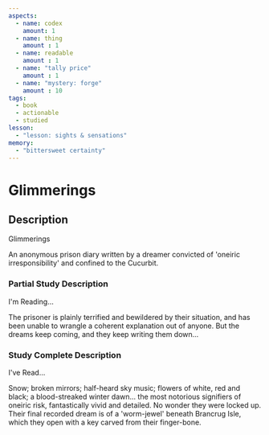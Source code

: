 ```yaml
---
aspects: 
  - name: codex
    amount: 1
  - name: thing
    amount : 1
  - name: readable
    amount : 1
  - name: "tally price"
    amount : 1
  - name: "mystery: forge"
    amount : 10
tags:
  - book
  - actionable
  - studied
lesson:
  - "lesson: sights & sensations"
memory:
  - "bittersweet certainty"
---
```


# Glimmerings

## Description
Glimmerings

An anonymous prison diary written by a dreamer convicted of 'oneiric irresponsibility' and confined to the Cucurbit.
### Partial Study Description
I'm Reading...

The prisoner is plainly terrified and bewildered by their situation, and has been unable to wrangle a coherent explanation out of anyone. But the dreams keep coming, and they keep writing them down…
### Study Complete Description
I've Read...

Snow; broken mirrors; half-heard sky music; flowers of white, red and black; a blood-streaked winter dawn... the most notorious signifiers of oneiric risk, fantastically vivid and detailed. No wonder they were locked up. Their final recorded dream is of a 'worm-jewel' beneath Brancrug Isle, which they open with a key carved from their finger-bone.
